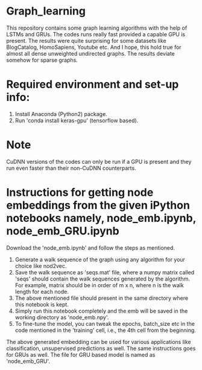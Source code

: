 # Graph_learning
This repository contains some graph learning algorithms with the help of LSTMs and GRUs. The codes runs really fast provided a capable GPU is present. The results were quite surprising for some datasets like BlogCatalog, HomoSapiens, Youtube etc. And I hope, this hold true for almost all dense unweighted undirected graphs. The results deviate somehow for sparse graphs.

# Required environment and set-up info:
 1. Install Anaconda (Python2) package.
 2. Run 'conda install keras-gpu' (tensorflow based).
 
 # Note
 CuDNN versions of the codes can only be run if a GPU is present and they run even faster than their non-CuDNN counterparts.

# Instructions for getting node embeddings from the given iPython notebooks namely, node_emb.ipynb, node_emb_GRU.ipynb
Download the 'node_emb.ipynb' and follow the steps as mentioned.
1. Generate a walk sequence of the graph using any algorithm for your choice like nod2vec.
2. Save the walk sequence as 'seqs.mat' file, where a numpy matrix called 'seqs' should contain the walk sequences generated by the algorithm. For example, matrix should be in order of m x n, where n is the walk length for each node.
3. The above mentioned file should present in the same directory where this notebook is kept.
4. Simply run this notebook completely and the emb will be saved in the working directory as 'node_emb.npy'.
5. To fine-tune the model, you can tweak the epochs, batch_size etc in the code mentioned in the 'training' cell, i.e., the 4th cell from the beginning.

The above generated embedding can be used for various applications like classification, unsupervised predictions as well.
The same instructions goes for GRUs as well. The file for GRU based model is named as 'node_emb_GRU'.
